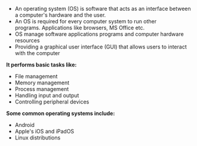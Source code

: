 - An operating system (OS) is software that acts as an interface between a computer's hardware and the user.
- An OS is required for every computer system to run other programs. Applications like browsers, MS Office etc.
- OS manage software applications programs and computer hardware resources
- Providing a graphical user interface (GUI) that allows users to interact with the computer


**It performs basic tasks like:** 
- File management
- Memory management
- Process management
- Handling input and output
- Controlling peripheral devices

**Some common operating systems include:** 
- Android
- Apple's iOS and iPadOS
- Linux distributions

